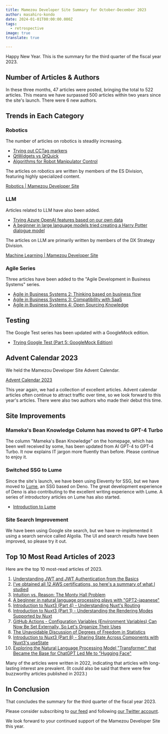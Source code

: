 ```yaml
---
title: Mamezou Developer Site Summary for October-December 2023
author: masahiro-kondo
date: 2024-01-01T00:00:00.000Z
tags:
  - retrospective
image: true
translate: true

---
```





Happy New Year. This is the summary for the third quarter of the fiscal year 2023.

## Number of Articles & Authors
In these three months, 47 articles were posted, bringing the total to 522 articles. This means we have surpassed 500 articles within two years since the site's launch. There were 6 new authors.

## Trends in Each Category

### Robotics
The number of articles on robotics is steadily increasing.

- [Trying out CCTag markers](https://developer.mamezou-tech.com/robotics/vision/cctag/)
- [QtWidgets vs QtQuick](https://developer.mamezou-tech.com/robotics/gui/qtwidget-vs-qtquick/)
- [Algorithms for Robot Manipulator Control](https://developer.mamezou-tech.com/robotics/manip-algo/manip-algo/)

The articles on robotics are written by members of the ES Division, featuring highly specialized content.

[Robotics | Mamezou Developer Site](https://developer.mamezou-tech.com/robotics/)

### LLM
Articles related to LLM have also been added.

- [Trying Azure OpenAI features based on our own data](https://developer.mamezou-tech.com/ml/llm/llm-azure-openai-your-data/)
- [A beginner in large language models tried creating a Harry Potter dialogue model](https://developer.mamezou-tech.com/ml/llm/1006_llm-harry-potter/)

The articles on LLM are primarily written by members of the DX Strategy Division.

[Machine Learning | Mamezou Developer Site](https://developer.mamezou-tech.com/ml/)

### Agile Series
Three articles have been added to the "Agile Development in Business Systems" series.

- [Agile in Business Systems 2: Thinking based on business flow](https://developer.mamezou-tech.com/agile/bs-agile_02/)
- [Agile in Business Systems 3: Compatibility with SaaS](https://developer.mamezou-tech.com/agile/bs-agile_03/)
- [Agile in Business Systems 4: Open Sourcing Knowledge](https://developer.mamezou-tech.com/agile/bs-agile_04/)

## Testing

The Google Test series has been updated with a GoogleMock edition.

- [Trying Google Test (Part 5: GoogleMock Edition)](https://developer.mamezou-tech.com/blogs/2023/10/08/google-test-05/)

## Advent Calendar 2023

We held the Mamezou Developer Site Advent Calendar.

[Advent Calendar 2023](https://developer.mamezou-tech.com/events/advent-calendar/2023/)

This year again, we had a collection of excellent articles. Advent calendar articles often continue to attract traffic over time, so we look forward to this year's articles. There were also two authors who made their debut this time.

## Site Improvements

### Mameka's Bean Knowledge Column has moved to GPT-4 Turbo
The column "Mameka's Bean Knowledge" on the homepage, which has been well received by some, has been updated from AI GPT-4 to GPT-4 Turbo. It now explains IT jargon more fluently than before. Please continue to enjoy it.

### Switched SSG to Lume
Since the site's launch, we have been using Eleventy for SSG, but we have moved to [Lume](https://lume.land/), an SSG based on Deno. The great development experience of Deno is also contributing to the excellent writing experience with Lume. A series of introductory articles on Lume has also started.

- [Introduction to Lume](https://developer.mamezou-tech.com/frontend/#lume)

### Site Search Improvement
We have been using Google site search, but we have re-implemented it using a search service called Algolia. The UI and search results have been improved, so please try it out.

## Top 10 Most Read Articles of 2023

Here are the top 10 most-read articles of 2023.

1. [Understanding JWT and JWT Authentication from the Basics](https://developer.mamezou-tech.com/blogs/2022/12/08/jwt-auth/)
2. [I've obtained all 12 AWS certifications, so here's a summary of what I studied](https://developer.mamezou-tech.com/blogs/2022/12/12/aws_all_certified/)
3. [Intuition vs. Reason: The Monty Hall Problem](https://developer.mamezou-tech.com/blogs/2022/07/04/monty-hall-problem/)
4. [A beginner in natural language processing plays with "GPT2-japanese"](https://developer.mamezou-tech.com/blogs/2022/07/08/gpt-2-japanese/)
5. [Introduction to Nuxt3 (Part 4) - Understanding Nuxt's Routing](https://developer.mamezou-tech.com/nuxt/nuxt3-routing/)
6. [Introduction to Nuxt3 (Part 1) - Understanding the Rendering Modes Supported by Nuxt](https://developer.mamezou-tech.com/nuxt/nuxt3-rendering-mode/)
7. [GitHub Actions - Configuration Variables (Environment Variables) Can Now Be Set Externally, So Let's Organize Their Uses](https://developer.mamezou-tech.com/blogs/2023/01/16/github-actions-configuration-variables/)
8. [The Unavoidable Discussion of Degrees of Freedom in Statistics](https://developer.mamezou-tech.com/blogs/2022/06/20/degrees-of-freedom/)
9. [Introduction to Nuxt3 (Part 8) - Sharing State Across Components with Nuxt3's useState](https://developer.mamezou-tech.com/nuxt/nuxt3-state-management/)
10. [Exploring the Natural Language Processing Model "Transformer" that Became the Base for ChatGPT Led Me to "Hugging Face"](https://developer.mamezou-tech.com/blogs/2023/03/20/using-transformer-01/)

Many of the articles were written in 2022, indicating that articles with long-lasting interest are prevalent. (It could also be said that there were few buzzworthy articles published in 2023.)

## In Conclusion

That concludes the summary for the third quarter of the fiscal year 2023.

Please consider subscribing to [our feed](/feed/) and following [our Twitter account](https://twitter.com/MamezouDev).

We look forward to your continued support of the Mamezou Developer Site this year.
